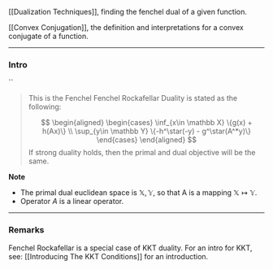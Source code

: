 [[Dualization Techniques]], finding the fenchel dual of a given function. 

[[Convex Conjugation]], the definition and interpretations for a convex conjugate of a function. 


---
### **Intro**

``
> This is the Fenchel Fenchel Rockafellar Duality is stated as the following: 
> 
> $$
> \begin{aligned}
>     \begin{cases}
>         \inf_{x\in \mathbb X} \{g(x) + h(Ax)\}
>         \\
>         \sup_{y\in \mathbb Y} \{-h^\star(-y) - g^\star(A^*y)\}
>     \end{cases}
> \end{aligned}
> $$
> If strong duality holds, then the primal and dual objective will be the same. 

**Note**

* The primal dual euclidean space is $\mathbb X, \mathbb Y$, so that A is a mapping $\mathbb X \mapsto \mathbb Y$. 
* Operator $A$ is a linear operator. 


---
### **Remarks**

Fenchel Rockafellar is a special case of KKT duality. For an intro for KKT, see: [[Introducing The KKT Conditions]] for an introduction. 